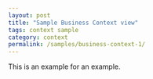 ```yaml
---
layout: post
title: "Sample Business Context view"
tags: context sample 
category: context
permalink: /samples/business-context-1/
---
```


This is an example for an example.